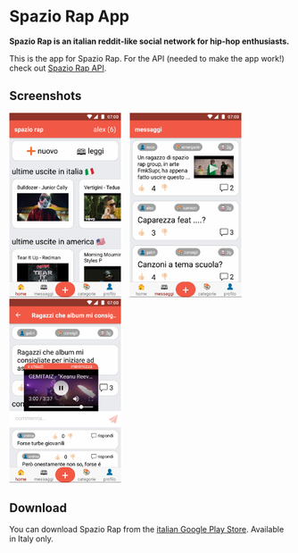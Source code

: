 # Spazio Rap App

**Spazio Rap is an italian reddit-like social network for hip-hop enthusiasts.**

This is the app for Spazio Rap. For the API (needed to make the app work!) check out [Spazio Rap API](https://github.com/riggraz/spaziorap-api).

## Screenshots
<img width="200" alt="portfolio_view" src="screenshots/home.png"> &nbsp;&nbsp; <img width="200" alt="portfolio_view" src="screenshots/posts.png"> &nbsp;&nbsp; <img width="200" alt="portfolio_view" src="screenshots/player.png">

## Download

You can download Spazio Rap from the [italian Google Play Store](https://play.google.com/store/apps/details?id=com.riccardograziosi.spaziorap). Available in Italy only.
